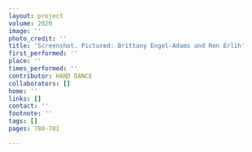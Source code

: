 ```yaml
---
layout: project
volume: 2020
image: ''
photo_credit: ''
title: 'Screenshot. Pictured: Brittany Engel-Adams and Ron Erlih'
first_performed: ''
place: ''
times_performed: ''
contributor: HAND DANCE
collaborators: []
home: ''
links: []
contact: ''
footnote: ''
tags: []
pages: 780-781

---
```




